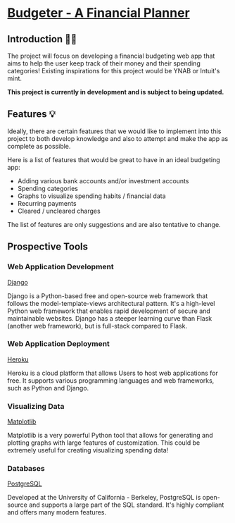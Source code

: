 # [Budgeter - A Financial Planner](https://k-le-budgeter.herokuapp.com/)
## Introduction 👋🏼
The project will focus on developing a financial budgeting web app that aims to 
help the user keep track of their money and their spending categories!
Existing inspirations for this project would be YNAB or Intuit's mint.

<b>This project is currently in development and is subject to being updated.</b>

## Features 💡
Ideally, there are certain features that we would like to implement into this project 
to both develop knowledge and also to attempt and make the app as complete as possible.

Here is a list of features that would be great to have in an ideal budgeting app:

- Adding various bank accounts and/or investment accounts
- Spending categories
- Graphs to visualize spending habits / financial data
- Recurring payments
- Cleared / uncleared charges

The list of features are only suggestions and are also tentative to change.

## Prospective Tools

### Web Application Development
[Django](https://www.youtube.com/playlist?list=PL-osiE80TeTtoQCKZ03TU5fNfx2UY6U4p)

Django is a Python-based free and open-source web framework that follows the 
model-template-views architectural pattern. It's a high-level Python web framework 
that enables rapid development of secure and maintainable websites. Django has a 
steeper learning curve than Flask (another web framework), but is full-stack compared to Flask.

### Web Application Deployment
[Heroku](https://www.heroku.com/)

Heroku is a cloud platform that allows Users to host web applications for free. It supports
various programming languages and web frameworks, such as Python and Django.

### Visualizing Data
[Matplotlib](https://matplotlib.org/)

Matplotlib is a very powerful Python tool that allows for generating and plotting 
graphs with large features of customization. This could be extremely useful for 
creating visualizing spending data!

### Databases
[PostgreSQL](https://www.postgresql.org/)

Developed at the University of California - Berkeley, PostgreSQL is open-source 
and supports a large part of the SQL standard. It's highly compliant and offers 
many modern features.
